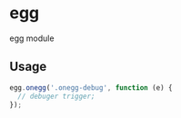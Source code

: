 egg
===

egg module


## Usage

```javascript
egg.onegg('.onegg-debug', function (e) {
  // debuger trigger;
});
```
